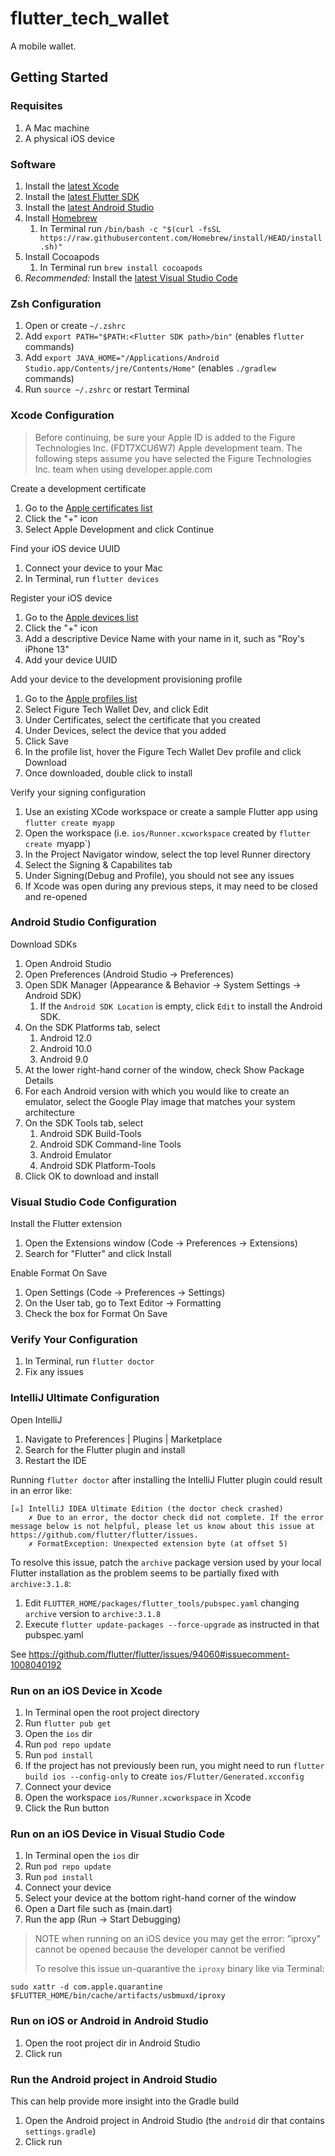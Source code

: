 # flutter_tech_wallet

A mobile wallet.

## Getting Started
### Requisites
1. A Mac machine
2. A physical iOS device

### Software
1. Install the [latest Xcode](https://developer.apple.com/download/all/)
1. Install the [latest Flutter SDK](https://docs.flutter.dev/get-started/install)
1. Install the [latest Android Studio](https://developer.android.com/studio)
1. Install [Homebrew](https://brew.sh/)
    1. In Terminal run `/bin/bash -c "$(curl -fsSL https://raw.githubusercontent.com/Homebrew/install/HEAD/install.sh)"` 
3. Install Cocoapods
    1.  In Terminal run `brew install cocoapods`
4. *Recommended:* Install the [latest Visual Studio Code](https://code.visualstudio.com/download)

### Zsh Configuration
1. Open or create `~/.zshrc`
1. Add `export PATH="$PATH:<Flutter SDK path>/bin"` (enables `flutter` commands)
1. Add `export JAVA_HOME="/Applications/Android Studio.app/Contents/jre/Contents/Home"` (enables `./gradlew` commands)
2. Run `source ~/.zshrc` or restart Terminal

### Xcode Configuration

> Before continuing, be sure your Apple ID is added to the Figure 
> Technologies Inc. (FDT7XCU6W7) Apple development team.  The following
> steps assume you have selected the Figure Technologies Inc. team when
> using developer.apple.com

Create a development certificate
1. Go to the [Apple certificates list](https://developer.apple.com/account/resources/certificates/list)
2. Click the "+" icon
3. Select Apple Development and click Continue

Find your iOS device UUID
1. Connect your device to your Mac
2. In Terminal, run `flutter devices`

Register your iOS device
1. Go to the [Apple devices list](https://developer.apple.com/account/resources/devices/list)
1. Click the "+" icon
1. Add a descriptive Device Name with your name in it, such as "Roy's iPhone 13"
1. Add your device UUID

Add your device to the development provisioning profile
1. Go to the [Apple profiles list](https://developer.apple.com/account/resources/profiles/list)
2. Select Figure Tech Wallet Dev, and click Edit
3. Under Certificates, select the certificate that you created
4. Under Devices, select the device that you added
5. Click Save
6. In the profile list, hover the Figure Tech Wallet Dev profile and click Download
7. Once downloaded, double click to install

Verify your signing configuration
1. Use an existing XCode workspace or create a sample Flutter app using `flutter create myapp`
2. Open the workspace (i.e. `ios/Runner.xcworkspace` created by `flutter create `myapp`)
3. In the Project Navigator window, select the top level Runner directory
4. Select the Signing & Capabilites tab
5. Under Signing(Debug and Profile), you should not see any issues
6. If Xcode was open during any previous steps, it may need to be closed and re-opened

### Android Studio Configuration
Download SDKs
1. Open Android Studio
2. Open Preferences (Android Studio -> Preferences)
3. Open SDK Manager (Appearance & Behavior -> System Settings -> Android SDK)
    1. If the `Android SDK Location` is empty, click `Edit` to 
       install the Android SDK.
4. On the SDK Platforms tab, select 
    1. Android 12.0
    2. Android 10.0
    3. Android 9.0
5. At the lower right-hand corner of the window, check Show Package Details
6. For each Android version with which you would like to create an emulator, select the Google Play image that matches your system architecture
7. On the SDK Tools tab, select
    1. Android SDK Build-Tools
    2. Android SDK Command-line Tools
    3. Android Emulator
    4. Android SDK Platform-Tools 
8. Click OK to download and install

### Visual Studio Code Configuration
Install the Flutter extension
1. Open the Extensions window (Code -> Preferences -> Extensions)
2. Search for "Flutter" and click Install

Enable Format On Save
1. Open Settings (Code -> Preferences -> Settings)
2. On the User tab, go to Text Editor -> Formatting
3. Check the box for Format On Save

### Verify Your Configuration
1. In Terminal, run `flutter doctor`
2. Fix any issues

### IntelliJ Ultimate Configuration
Open IntelliJ
1. Navigate to Preferences | Plugins | Marketplace
2. Search for the Flutter plugin and install
3. Restart the IDE

Running `flutter doctor` after installing the IntelliJ Flutter plugin could
result in an error like:
```text
[☠] IntelliJ IDEA Ultimate Edition (the doctor check crashed)
    ✗ Due to an error, the doctor check did not complete. If the error message below is not helpful, please let us know about this issue at https://github.com/flutter/flutter/issues.
    ✗ FormatException: Unexpected extension byte (at offset 5)
```

To resolve this issue, patch the `archive` package version used by your local
Flutter installation as the problem seems to be partially fixed 
with `archive:3.1.8`:
1. Edit `FLUTTER_HOME/packages/flutter_tools/pubspec.yaml` changing `archive` 
   version to `archive:3.1.8`
2. Execute `flutter update-packages --force-upgrade` as instructed in that pubspec.yaml

See https://github.com/flutter/flutter/issues/94060#issuecomment-1008040192

### Run on an iOS Device in Xcode
1. In Terminal open the root project directory
2. Run `flutter pub get`
3. Open the `ios` dir
4. Run `pod repo update`
5. Run `pod install`
6. If the project has not previously been run, you might need to run `flutter build ios --config-only` to create `ios/Flutter/Generated.xcconfig`
7. Connect your device
8. Open the workspace `ios/Runner.xcworkspace` in Xcode
9. Click the Run button

### Run on an iOS Device in Visual Studio Code
1. In Terminal open the `ios` dir
2. Run `pod repo update`
3. Run `pod install`
4. Connect your device
5. Select your device at the bottom right-hand corner of the window
6. Open a Dart file such as (main.dart)
7. Run the app (Run -> Start Debugging)

> NOTE when running on an iOS device you may get the error: 
>   "iproxy" cannot be opened because the developer cannot be verified
> 
> To resolve this issue un-quarantive the `iproxy` binary like via Terminal:
```
sudo xattr -d com.apple.quarantine $FLUTTER_HOME/bin/cache/artifacts/usbmuxd/iproxy
```

### Run on iOS or Android in Android Studio
1. Open the root project dir in Android Studio
2. Click run

### Run the Android project in Android Studio
This can help provide more insight into the Gradle build
1. Open the Android project in Android Studio (the `android` dir that contains `settings.gradle`)
2. Click run
